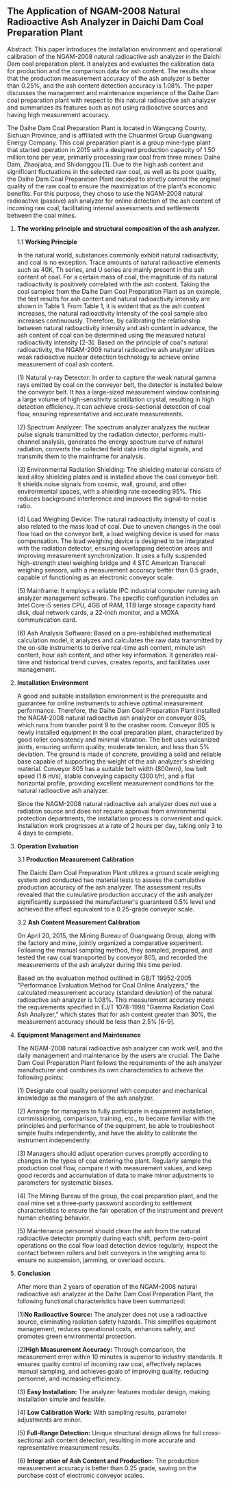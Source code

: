 ## The Application of NGAM-2008 Natural Radioactive Ash Analyzer in Daichi Dam Coal Preparation Plant

Abstract: This paper introduces the installation environment and operational calibration of the NGAM-2008 natural radioactive ash analyzer in the Daichi Dam coal preparation plant. It analyzes and evaluates the calibration data for production and the comparison data for ash content. The results show that the production measurement accuracy of the ash analyzer is better than 0.25%, and the ash content detection accuracy is 1.08%. The paper discusses the management and maintenance experience of the Daihe Dam coal preparation plant with respect to this natural radioactive ash analyzer and summarizes its features such as not using radioactive sources and having high measurement accuracy.

The Daihe Dam Coal Preparation Plant is located in Wangcang County, Sichuan Province, and is affiliated with the Chuanmei Group Guangwang Energy Company. This coal preparation plant is a group mine-type plant that started operation in 2015 with a designed production capacity of 1.50 million tons per year, primarily processing raw coal from three mines: Daihe Dam, Zhaojiaba, and Shidonggou [1]. Due to the high ash content and significant fluctuations in the selected raw coal, as well as its poor quality, the Daihe Dam Coal Preparation Plant decided to strictly control the original quality of the raw coal to ensure the maximization of the plant's economic benefits. For this purpose, they chose to use the NGAM-2008 natural radioactive (passive) ash analyzer for online detection of the ash content of incoming raw coal, facilitating internal assessments and settlements between the coal mines.

1. **The working principle and structural composition of the ash analyzer.**

   1.1 **Working Principle**

   In the natural world, substances commonly exhibit natural radioactivity, and coal is no exception. Trace amounts of natural radioactive elements such as 40K, Th series, and U series are mainly present in the ash content of coal. For a certain mass of coal, the magnitude of its natural radioactivity is positively correlated with the ash content. Taking the coal samples from the Daihe Dam Coal Preparation Plant as an example, the test results for ash content and natural radioactivity intensity are shown in Table 1. From Table 1, it is evident that as the ash content increases, the natural radioactivity intensity of the coal sample also increases continuously. Therefore, by calibrating the relationship between natural radioactivity intensity and ash content in advance, the ash content of coal can be determined using the measured natural radioactivity intensity [2-3]. Based on the principle of coal's natural radioactivity, the NGAM-2008 natural radioactive ash analyzer utilizes weak radioactive nuclear detection technology to achieve online measurement of coal ash content.

   (1) Natural γ-ray Detector: In order to capture the weak natural gamma rays emitted by coal on the conveyor belt, the detector is installed below the conveyor belt. It has a large-sized measurement window containing a large volume of high-sensitivity scintillation crystal, resulting in high detection efficiency. It can achieve cross-sectional detection of coal flow, ensuring representative and accurate measurements.

   (2) Spectrum Analyzer: The spectrum analyzer analyzes the nuclear pulse signals transmitted by the radiation detector, performs multi-channel analysis, generates the energy spectrum curve of natural radiation, converts the collected field data into digital signals, and transmits them to the mainframe for analysis.

   (3) Environmental Radiation Shielding: The shielding material consists of lead alloy shielding plates and is installed above the coal conveyor belt. It shields noise signals from cosmic, wall, ground, and other environmental spaces, with a shielding rate exceeding 95%. This reduces background interference and improves the signal-to-noise ratio.

   (4) Load Weighing Device: The natural radioactivity intensity of coal is also related to the mass load of coal. Due to uneven changes in the coal flow load on the conveyor belt, a load weighing device is used for mass compensation. The load weighing device is designed to be integrated with the radiation detector, ensuring overlapping detection areas and improving measurement synchronization. It uses a fully suspended high-strength steel weighing bridge and 4 STC American Transcell weighing sensors, with a measurement accuracy better than 0.5 grade, capable of functioning as an electronic conveyor scale.

   (5) Mainframe: It employs a reliable IPC industrial computer running ash analyzer management software. The specific configuration includes an Intel Core i5 series CPU, 4GB of RAM, 1TB large storage capacity hard disk, dual network cards, a 22-inch monitor, and a MOXA communication card.

   (6) Ash Analysis Software: Based on a pre-established mathematical calculation model, it analyzes and calculates the raw data transmitted by the on-site instruments to derive real-time ash content, minute ash content, hour ash content, and other key information. It generates real-time and historical trend curves, creates reports, and facilitates user management.

2. **Installation Environment**

   A good and suitable installation environment is the prerequisite and guarantee for online instruments to achieve optimal measurement performance. Therefore, the Daihe Dam Coal Preparation Plant installed the NAGM-2008 natural radioactive ash analyzer on conveyor 805, which runs from transfer point 9 to the crasher room. Conveyor 805 is newly installed equipment in the coal preparation plant, characterized by good roller consistency and minimal vibration. The belt uses vulcanized joints, ensuring uniform quality, moderate tension, and less than 5% deviation. The ground is made of concrete, providing a solid and reliable base capable of supporting the weight of the ash analyzer's shielding material. Conveyor 805 has a suitable belt width (800mm), low belt speed (1.6 m/s), stable conveying capacity (300 t/h), and a flat horizontal profile, providing excellent measurement conditions for the natural radioactive ash analyzer.

   Since the NAGM-2008 natural radioactive ash analyzer does not use a radiation source and does not require approval from environmental protection departments, the installation process is convenient and quick. Installation work progresses at a rate of 2 hours per day, taking only 3 to 4 days to complete.

3. **Operation Evaluation**

   3.1 **Production Measurement Calibration**

   The Daichi Dam Coal Preparation Plant utilizes a ground scale weighing system and conducted two material tests to assess the cumulative production accuracy of the ash analyzer. The assessment results revealed that the cumulative production accuracy of the ash analyzer significantly surpassed the manufacturer's guaranteed 0.5% level and achieved the effect equivalent to a 0.25-grade conveyor scale.

   3.2 **Ash Content Measurement Calibration**

   On April 20, 2015, the Mining Bureau of Guangwang Group, along with the factory and mine, jointly organized a comparative experiment. Following the manual sampling method, they sampled, prepared, and tested the raw coal transported by conveyor 805, and recorded the measurements of the ash analyzer during this time period.

   Based on the evaluation method outlined in GB/T 19952-2005 "Performance Evaluation Method for Coal Online Analyzers," the calculated measurement accuracy (standard deviation) of the natural radioactive ash analyzer is 1.08%. This measurement accuracy meets the requirements specified in EJ/T 1078-1998 "Gamma Radiation Coal Ash Analyzer," which states that for ash content greater than 30%, the measurement accuracy should be less than 2.5% [6-9].

4. **Equipment Management and Maintenance**

   The NGAM-2008 natural radioactive ash analyzer can work well, and the daily management and maintenance by the users are crucial. The Daihe Dam Coal Preparation Plant follows the requirements of the ash analyzer manufacturer and combines its own characteristics to achieve the following points:

   (1) Designate coal quality personnel with computer and mechanical knowledge as the managers of the ash analyzer.

   (2) Arrange for managers to fully participate in equipment installation, commissioning, comparison, training, etc., to become familiar with the principles and performance of the equipment, be able to troubleshoot simple faults independently, and have the ability to calibrate the instrument independently.

   (3) Managers should adjust operation curves promptly according to changes in the types of coal entering the plant. Regularly sample the production coal flow, compare it with measurement values, and keep good records and accumulation of data to make minor adjustments to parameters for systematic biases.

   (4) The Mining Bureau of the group, the coal preparation plant, and the coal mine set a three-party password according to settlement characteristics to ensure the fair operation of the instrument and prevent human cheating behavior.

   (5) Maintenance personnel should clean the ash from the natural radioactive detector promptly during each shift, perform zero-point operations on the coal flow load detection device regularly, inspect the contact between rollers and belt conveyors in the weighing area to ensure no suspension, jamming, or overload occurs.

5. **Conclusion**

   After more than 2 years of operation of the NGAM-2008 natural radioactive ash analyzer at the Daihe Dam Coal Preparation Plant, the following functional characteristics have been summarized:

   (1)**No Radioactive Source:** The analyzer does not use a radioactive source, eliminating radiation safety hazards. This simplifies equipment management, reduces operational costs, enhances safety, and promotes green environmental protection.

   (2)**High Measurement Accuracy:** Through comparison, the measurement error within 10 minutes is superior to industry standards. It ensures quality control of incoming raw coal, effectively replaces manual sampling, and achieves goals of improving quality, reducing personnel, and increasing efficiency.

   (3) **Easy Installation:** The analyzer features modular design, making installation simple and feasible.

   (4) **Low Calibration Work:** With sampling results, parameter adjustments are minor.

   (5) **Full-Range Detection:** Unique structural design allows for full cross-sectional ash content detection, resulting in more accurate and representative measurement results.

   (6) **Integr ation of Ash Content and Production:** The production measurement accuracy is better than 0.25 grade, saving on the purchase cost of electronic conveyor scales.
